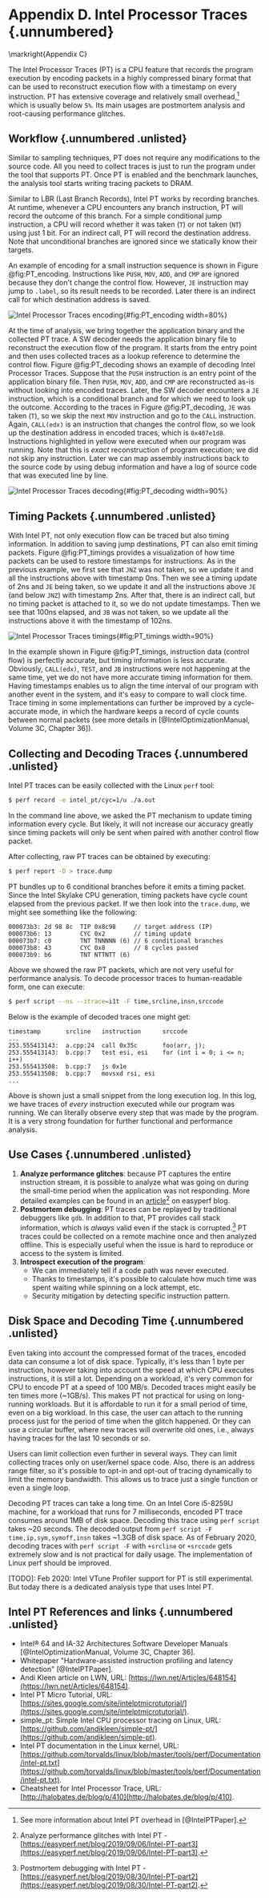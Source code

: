 # Appendix D. Intel Processor Traces {.unnumbered}

\markright{Appendix C}

The Intel Processor Traces (PT) is a CPU feature that records the program execution by encoding packets in a highly compressed binary format that can be used to reconstruct execution flow with a timestamp on every instruction. PT has extensive coverage and relatively small overhead,[^1] which is usually below `5%`. Its main usages are postmortem analysis and root-causing performance glitches.

## Workflow {.unnumbered .unlisted}

Similar to sampling techniques, PT does not require any modifications to the source code. All you need to collect traces is just to run the program under the tool that supports PT. Once PT is enabled and the benchmark launches, the analysis tool starts writing tracing packets to DRAM. 

Similar to LBR (Last Branch Records), Intel PT works by recording branches. At runtime, whenever a CPU encounters any branch instruction, PT will record the outcome of this branch. For a simple conditional jump instruction, a CPU will record whether it was taken (`T`) or not taken (`NT`) using just 1 bit. For an indirect call, PT will record the destination address. Note that unconditional branches are ignored since we statically know their targets. 

An example of encoding for a small instruction sequence is shown in Figure @fig:PT_encoding. Instructions like `PUSH`, `MOV`, `ADD`, and `CMP` are ignored because they don't change the control flow. However, `JE` instruction may jump to `.label`, so its result needs to be recorded. Later there is an indirect call for which destination address is saved.

![Intel Processor Traces encoding](../../img/appendix-D/PT_encoding.jpg){#fig:PT_encoding width=80%}

At the time of analysis, we bring together the application binary and the collected PT trace. A SW decoder needs the application binary file to reconstruct the execution flow of the program. It starts from the entry point and then uses collected traces as a lookup reference to determine the control flow. Figure @fig:PT_decoding shows an example of decoding Intel Processor Traces. Suppose that the `PUSH` instruction is an entry point of the application binary file. Then `PUSH`, `MOV`, `ADD`, and `CMP` are reconstructed as-is without looking into encoded traces. Later, the SW decoder encounters a `JE` instruction, which is a conditional branch and for which we need to look up the outcome. According to the traces in Figure @fig:PT_decoding, `JE` was taken (`T`), so we skip the next `MOV` instruction and go to the `CALL` instruction. Again, `CALL(edx)` is an instruction that changes the control flow, so we look up the destination address in encoded traces, which is `0x407e1d8`. Instructions highlighted in yellow were executed when our program was running. Note that this is *exact* reconstruction of program execution; we did not skip any instruction. Later we can map assembly instructions back to the source code by using debug information and have a log of source code that was executed line by line.

![Intel Processor Traces decoding](../../img/appendix-D/PT_decoding.jpg){#fig:PT_decoding width=90%}

## Timing Packets {.unnumbered .unlisted}

With Intel PT, not only execution flow can be traced but also timing information. In addition to saving jump destinations, PT can also emit timing packets. Figure @fig:PT_timings provides a visualization of how time packets can be used to restore timestamps for instructions. As in the previous example, we first see that `JNZ` was not taken, so we update it and all the instructions above with timestamp 0ns. Then we see a timing update of 2ns and `JE` being taken, so we update it and all the instructions above `JE` (and below `JNZ`) with timestamp 2ns. After that, there is an indirect call, but no timing packet is attached to it, so we do not update timestamps. Then we see that 100ns elapsed, and `JB` was not taken, so we update all the instructions above it with the timestamp of 102ns.

![Intel Processor Traces timings](../../img/appendix-D/PT_timings.jpg){#fig:PT_timings width=90%}

In the example shown in Figure @fig:PT_timings, instruction data (control flow) is perfectly accurate, but timing information is less accurate. Obviously, `CALL(edx)`, `TEST`, and `JB` instructions were not happening at the same time, yet we do not have more accurate timing information for them. Having timestamps enables us to align the time interval of our program with another event in the system, and it's easy to compare to wall clock time. Trace timing in some implementations can further be improved by a cycle-accurate mode, in which the hardware keeps a record of cycle counts between normal packets (see more details in [@IntelOptimizationManual, Volume 3C, Chapter 36]).

## Collecting and Decoding Traces {.unnumbered .unlisted}

Intel PT traces can be easily collected with the Linux `perf` tool:

```bash
$ perf record -e intel_pt/cyc=1/u ./a.out
```

In the command line above, we asked the PT mechanism to update timing information every cycle. But likely, it will not increase our accuracy greatly since timing packets will only be sent when paired with another control flow packet.

After collecting, raw PT traces can be obtained by executing:

```bash
$ perf report -D > trace.dump
```

PT bundles up to 6 conditional branches before it emits a timing packet. Since the Intel Skylake CPU generation, timing packets have cycle count elapsed from the previous packet. If we then look into the `trace.dump`, we might see something like the following:

```
000073b3: 2d 98 8c  TIP 0x8c98     // target address (IP)
000073b6: 13        CYC 0x2        // timing update
000073b7: c0        TNT TNNNNN (6) // 6 conditional branches
000073b8: 43        CYC 0x8        // 8 cycles passed
000073b9: b6        TNT NTTNTT (6)
```

Above we showed the raw PT packets, which are not very useful for performance analysis. To decode processor traces to human-readable form, one can execute:

```bash
$ perf script --ns --itrace=i1t -F time,srcline,insn,srccode
```

Below is the example of decoded traces one might get:

```
timestamp       srcline   instruction      srccode
...
253.555413143:  a.cpp:24  call 0x35c       foo(arr, j);
253.555413143:  b.cpp:7   test esi, esi    for (int i = 0; i <= n; i++)
253.555413508:  b.cpp:7   js 0x1e
253.555413508:  b.cpp:7   movsxd rsi, esi
...
```

Above is shown just a small snippet from the long execution log. In this log, we have traces of *every* instruction executed while our program was running. We can literally observe every step that was made by the program. It is a very strong foundation for further functional and performance analysis.

## Use Cases {.unnumbered .unlisted}

1. **Analyze performance glitches**: because PT captures the entire instruction stream, it is possible to analyze what was going on during the small-time period when the application was not responding. More detailed examples can be found in an [article](https://easyperf.net/blog/2019/09/06/Intel-PT-part3)[^2] on easyperf blog.
2. **Postmortem debugging**: PT traces can be replayed by traditional debuggers like `gdb`. In addition to that, PT provides call stack information, which is *always* valid even if the stack is corrupted.[^3] PT traces could be collected on a remote machine once and then analyzed offline. This is especially useful when the issue is hard to reproduce or access to the system is limited. 
3. **Introspect execution of the program**:
   - We can immediately tell if a code path was never executed. 
   - Thanks to timestamps, it's possible to calculate how much time was spent waiting while spinning on a lock attempt, etc.
   - Security mitigation by detecting specific instruction pattern.

## Disk Space and Decoding Time {.unnumbered .unlisted}

Even taking into account the compressed format of the traces, encoded data can consume a lot of disk space. Typically, it's less than 1 byte per instruction, however taking into account the speed at which CPU executes instructions, it is still a lot. Depending on a workload, it's very common for CPU to encode PT at a speed of 100 MB/s. Decoded traces might easily be ten times more (~1GB/s). This makes PT not practical for using on long-running workloads. But it is affordable to run it for a small period of time, even on a big workload. In this case, the user can attach to the running process just for the period of time when the glitch happened. Or they can use a circular buffer, where new traces will overwrite old ones, i.e., always having traces for the last 10 seconds or so.

Users can limit collection even further in several ways. They can limit collecting traces only on user/kernel space code. Also, there is an address range filter, so it's possible to opt-in and opt-out of tracing dynamically to limit the memory bandwidth. This allows us to trace just a single function or even a single loop.

Decoding PT traces can take a long time. On an Intel Core i5-8259U machine, for a workload that runs for 7 milliseconds, encoded PT trace consumes around 1MB of disk space. Decoding this trace using `perf script` takes ~20 seconds. The decoded output from `perf script -F time,ip,sym,symoff,insn` takes ~1.3GB of disk space. As of February 2020, decoding traces with `perf script -F` with `+srcline` or `+srccode` gets extremely slow and is not practical for daily usage. The implementation of Linux perf should be improved. 

[TODO]: Feb 2020: Intel VTune Profiler support for PT is still experimental. But today there is a dedicated analysis type that uses Intel PT.

## Intel PT References and links {.unnumbered .unlisted}

* Intel® 64 and IA-32 Architectures Software Developer Manuals [@IntelOptimizationManual, Volume 3C, Chapter 36].
* Whitepaper "Hardware-assisted instruction profiling and latency detection" [@IntelPTPaper].
* Andi Kleen article on LWN, URL: [https://lwn.net/Articles/648154](https://lwn.net/Articles/648154).
* Intel PT Micro Tutorial, URL: [https://sites.google.com/site/intelptmicrotutorial/](https://sites.google.com/site/intelptmicrotutorial/).
* simple_pt: Simple Intel CPU processor tracing on Linux, URL:
  [https://github.com/andikleen/simple-pt/](https://github.com/andikleen/simple-pt).
* Intel PT documentation in the Linux kernel, URL:
  [https://github.com/torvalds/linux/blob/master/tools/perf/Documentation/intel-pt.txt](https://github.com/torvalds/linux/blob/master/tools/perf/Documentation/intel-pt.txt).
* Cheatsheet for Intel Processor Trace, URL: [http://halobates.de/blog/p/410](http://halobates.de/blog/p/410).

[^1]: See more information about Intel PT overhead in [@IntelPTPaper].
[^2]: Analyze performance glitches with Intel PT - [https://easyperf.net/blog/2019/09/06/Intel-PT-part3](https://easyperf.net/blog/2019/09/06/Intel-PT-part3).
[^3]: Postmortem debugging with Intel PT - [https://easyperf.net/blog/2019/08/30/Intel-PT-part2](https://easyperf.net/blog/2019/08/30/Intel-PT-part2).
